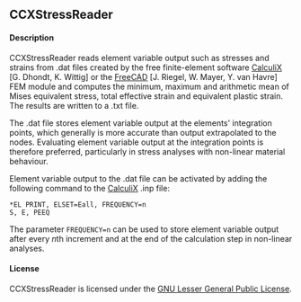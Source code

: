 ## CCXStressReader

#### Description

CCXStressReader reads element variable output such as stresses and strains from .dat files created by the free finite-element software [CalculiX](http://www.calculix.de/) [G. Dhondt, K. Wittig] or the [FreeCAD](http://www.freecadweb.org/) [J. Riegel, W. Mayer, Y. van Havre] FEM module and computes the minimum, maximum and arithmetic mean of Mises equivalent stress, total effective strain and equivalent plastic strain. The results are written to a .txt file.

The .dat file stores element variable output at the elements' integration points, which generally is more accurate than output extrapolated to the nodes. Evaluating element variable output at the integration points is therefore preferred, particularly in stress analyses with non-linear material behaviour.

Element variable output to the .dat file can be activated by adding the following command to the [CalculiX](http://www.calculix.de/) .inp file:
```
*EL PRINT, ELSET=Eall, FREQUENCY=n
S, E, PEEQ
```
The parameter `FREQUENCY=n` can be used to store element variable output after every *n*th increment and at the end of the calculation step in non-linear analyses.

#### License

CCXStressReader is licensed under the [GNU Lesser General Public License](https://github.com/Mote3D/CCXStressReader/blob/main/LICENSE.txt).
